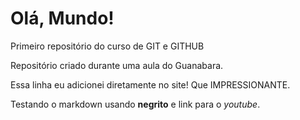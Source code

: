 # Olá, Mundo!
 Primeiro repositório do curso de GIT e GITHUB

 Repositório criado durante uma aula do Guanabara.

Essa linha eu adicionei diretamente no site! Que IMPRESSIONANTE.

Testando o markdown usando **negrito** e link para o *youtube*.
